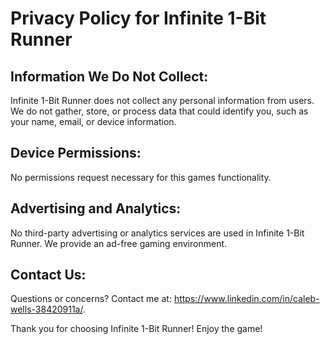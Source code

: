 # Privacy Policy for Infinite 1-Bit Runner

## Information We Do Not Collect:

Infinite 1-Bit Runner does not collect any personal information from users. We do not gather, store, or process data that could identify you, such as your name, email, or device information.

## Device Permissions:

No permissions request necessary for this games functionality.

## Advertising and Analytics:

No third-party advertising or analytics services are used in Infinite 1-Bit Runner. We provide an ad-free gaming environment.

## Contact Us:

Questions or concerns? Contact me at: https://www.linkedin.com/in/caleb-wells-38420911a/.

Thank you for choosing Infinite 1-Bit Runner! Enjoy the game!

